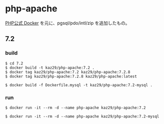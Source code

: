 # php-apache

[PHP公式 Docker](https://github.com/docker-library/php) を元に、pgsql/pdo/intl/zip を追加したもの。

## 7.2

### build 

```
$ cd 7.2
$ docker build -t kaz29/php-apache:7.2 .
$ docker tag kaz29/php-apache:7.2 kaz29/php-apache:7.2.8
$ docker tag kaz29/php-apache:7.2.8 kaz29/php-apache:latest

$ docker build -f Dockerfile.mysql -t kaz29/php-apache:7.2-mysql .

```

### run 

```
$ docker run -it --rm -d --name php-apache kaz29/php-apache:7.2

$ docker run -it --rm -d --name php-apache kaz29/php-apache:7.2-mysql
```
